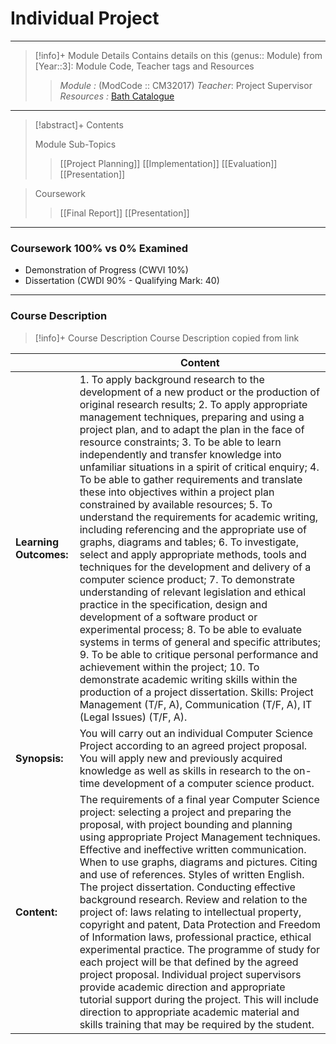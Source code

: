 # Individual Project
---
> [!info]+ Module Details
> Contains details on this (genus:: Module) from [Year::3]: Module Code, Teacher tags and Resources 
> > *Module :* (ModCode :: CM32017)
> > *Teacher*: Project Supervisor
> > *Resources :* [Bath Catalogue](https://www.bath.ac.uk/catalogues/2025-2026/cm/CM32017.html)

---
> [!abstract]+ Contents
> 
> Module Sub-Topics
> > [[Project Planning]]
> [[Implementation]]
> [[Evaluation]]
> [[Presentation]]

> Coursework
> > [[Final Report]]
> [[Presentation]]

---
### Coursework 100% vs 0% Examined
- Demonstration of Progress (CWVI 10%)
- Dissertation (CWDI 90% - Qualifying Mark: 40)

---
### Course Description

> [!info]+ Course Description
> Course Description copied from link 
> 
|   | Content  |
|---|---|
|**Learning Outcomes:**|1. To apply background research to the development of a new product or the production of original research results; 2. To apply appropriate management techniques, preparing and using a project plan, and to adapt the plan in the face of resource constraints; 3. To be able to learn independently and transfer knowledge into unfamiliar situations in a spirit of critical enquiry; 4. To be able to gather requirements and translate these into objectives within a project plan constrained by available resources; 5. To understand the requirements for academic writing, including referencing and the appropriate use of graphs, diagrams and tables; 6. To investigate, select and apply appropriate methods, tools and techniques for the development and delivery of a computer science product; 7. To demonstrate understanding of relevant legislation and ethical practice in the specification, design and development of a software product or experimental process; 8. To be able to evaluate systems in terms of general and specific attributes; 9. To be able to critique personal performance and achievement within the project; 10. To demonstrate academic writing skills within the production of a project dissertation. Skills: Project Management (T/F, A), Communication (T/F, A), IT (Legal Issues) (T/F, A).|
|**Synopsis:**|You will carry out an individual Computer Science Project according to an agreed project proposal. You will apply new and previously acquired knowledge as well as skills in research to the on-time development of a computer science product.|
|**Content:**|The requirements of a final year Computer Science project: selecting a project and preparing the proposal, with project bounding and planning using appropriate Project Management techniques. Effective and ineffective written communication. When to use graphs, diagrams and pictures. Citing and use of references. Styles of written English. The project dissertation. Conducting effective background research. Review and relation to the project of: laws relating to intellectual property, copyright and patent, Data Protection and Freedom of Information laws, professional practice, ethical experimental practice. The programme of study for each project will be that defined by the agreed project proposal. Individual project supervisors provide academic direction and appropriate tutorial support during the project. This will include direction to appropriate academic material and skills training that may be required by the student.|


